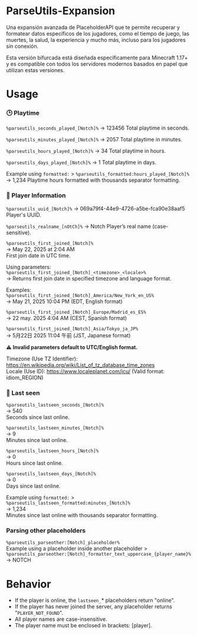 # ParseUtils-Expansion
Una expansión avanzada de PlaceholderAPI que te permite recuperar y formatear datos específicos de los jugadores, como el tiempo de juego, las muertes, la salud, la experiencia y mucho más, incluso para los jugadores sin conexión.

Esta versión bifurcada está diseñada específicamente para Minecraft 1.17+ y es compatible con todos los servidores modernos basados en papel que utilizan estas versiones.

# Usage
### 🕒 Playtime
`%parseutils_seconds_played_[Notch]%`
→ 123456
Total playtime in seconds.

`%parseutils_minutes_played_[Notch]%`
→ 2057
Total playtime in minutes.

`%parseutils_hours_played_[Notch]%`
→ 34
Total playtime in hours.

`%parseutils_days_played_[Notch]%`
→ 1
Total playtime in days.

Example using `formatted:` > `%parseutils_formatted:hours_played_[Notch]%`
→ 1,234
Playtime hours formatted with thousands separator formatting.

### 🧍 Player Information
`%parseutils_uuid_[Notch]%`
→ 069a79f4-44e9-4726-a5be-fca90e38aaf5
Player's UUID.

`%parseutils_realname_[nOtCh]%`
→ Notch
Player’s real name (case-sensitive).

`%parseutils_first_joined_[Notch]%`  
→ May 22, 2025 at 2:04 AM  
First join date in UTC time.  

Using parameters:  
`%parseutils_first_joined_[Notch]_<timezone>_<locale>%`  
→ Returns first join date in specified timezone and language format.  

Examples:  
`%parseutils_first_joined_[Notch]_America/New_York_en_US%`  
→ May 21, 2025 10:04 PM (EDT, English format)  

`%parseutils_first_joined_[Notch]_Europe/Madrid_es_ES%`  
→ 22 may. 2025 4:04 AM (CEST, Spanish format)  

`%parseutils_first_joined_[Notch]_Asia/Tokyo_ja_JP%`  
→ 5月22日 2025 11:04 午前 (JST, Japanese format)  

:warning: **Invalid parameters default to UTC/English format.**  

Timezone (Use TZ Identifier): https://en.wikipedia.org/wiki/List_of_tz_database_time_zones  
Locale (Use ID): https://www.localeplanet.com/icu/ (Valid format: idiom_REGION)  

### 📅 Last seen
`%parseutils_lastseen_seconds_[Notch]%`  
→ 540  
Seconds since last online.

`%parseutils_lastseen_minutes_[Notch]%`  
→ 9  
Minutes since last online.

`%parseutils_lastseen_hours_[Notch]%`  
→ 0  
Hours since last online.

`%parseutils_lastseen_days_[Notch]%`  
→ 0  
Days since last online.

Example using `formatted:` > `%parseutils_lastseen_formatted:minutes_[Notch]%`  
→ 1,234  
Minutes since last online with thousands separator formatting.

### Parsing other placeholders
`%parseutils_parseother:[Notch]_placeholder%`  
Example using a placeholder inside another placeholder > `%parseutils_parseother:[Notch]_formatter_text_uppercase_{player_name}%`  
→ NOTCH

# Behavior

- If the player is online, the `lastseen_`* placeholders return "online".
- If the player has never joined the server, any placeholder returns "`PLAYER_NOT_FOUND`".
- All player names are case-insensitive.
- The player name must be enclosed in brackets: [player].
